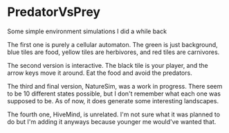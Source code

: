 # PredatorVsPrey
Some simple environment simulations I did a while back

The first one is purely a cellular automaton. The green is just background, blue tiles are food, yellow tiles are herbivores, and red tiles are carnivores.  

The second version is interactive. The black tile is your player, and the arrow keys move it around. Eat the food and avoid the predators.

The third and final version, NatureSim, was a work in progress. There seem to be 10 different states possible, but I don't remember what each one was supposed to be. As of now, it does generate some interesting landscapes.

The fourth one, HiveMind, is unrelated. I'm not sure what it was planned to do but I'm adding it anyways because younger me would've wanted that.
